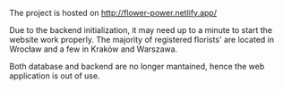 The project is hosted on http://flower-power.netlify.app/

Due to the backend initialization, it may need up to a minute to start the website work properly. 
The majority of registered florists' are located in Wrocław and a few in Kraków and Warszawa. 

Both database and backend are no longer mantained, hence the web application is out of use. 
